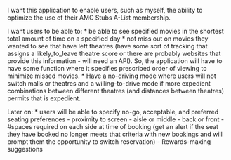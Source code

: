 I want this application to enable users, such as myself, the ability to optimize the use of their AMC Stubs A-List membership.

I want users to be able to:
    * be able to see specified movies in the shortest total amount of time on a specified day
    * not miss out on movies they wanted to see that have left theatres (have some sort of tracking that assigns a likely_to_leave theatre score or there are probably websites that provide this information - will need an API). So, the application will have to have some function where it specifies prescribed order of viewing to minimize missed movies.
    * Have a no-driving mode where users will not switch malls or theatres and a willing-to-drive mode if more expedient combinations between different theatres (and distances between theatres) permits that is expedient.

Later on:
    * users will be able to specify no-go, acceptable, and preferred seating preferences
        - proximity to screen
        - aisle or middle
        - back or front
        - #spaces required on each side at time of booking (get an alert if the seat they have booked no longer meets that criteria with new bookings and will prompt them the opportunity to switch reservation)
        - Rewards-maxing suggestions